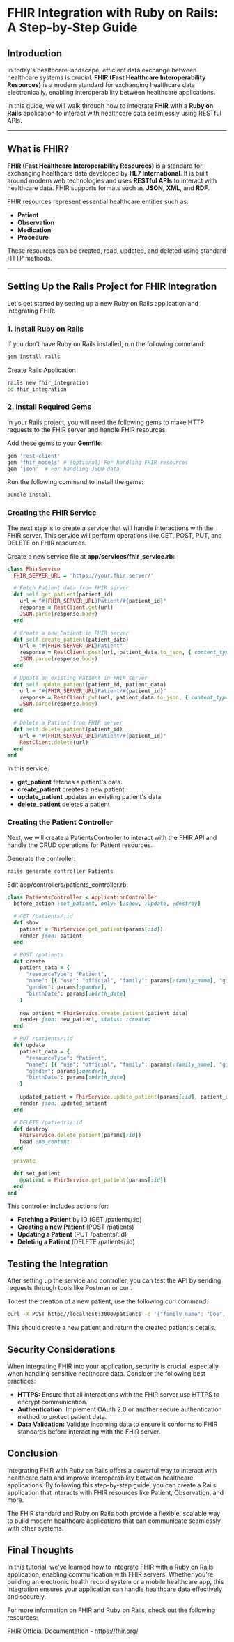 # FHIR Integration with Ruby on Rails: A Step-by-Step Guide

## Introduction

In today's healthcare landscape, efficient data exchange between healthcare systems is crucial. **FHIR (Fast Healthcare Interoperability Resources)** is a modern standard for exchanging healthcare data electronically, enabling interoperability between healthcare applications. 

In this guide, we will walk through how to integrate **FHIR** with a **Ruby on Rails** application to interact with healthcare data seamlessly using RESTful APIs.

---

## What is FHIR?

**FHIR (Fast Healthcare Interoperability Resources)** is a standard for exchanging healthcare data developed by **HL7 International**. It is built around modern web technologies and uses **RESTful APIs** to interact with healthcare data. FHIR supports formats such as **JSON**, **XML**, and **RDF**.

FHIR resources represent essential healthcare entities such as:
- **Patient**
- **Observation**
- **Medication**
- **Procedure**

These resources can be created, read, updated, and deleted using standard HTTP methods.

---

## Setting Up the Rails Project for FHIR Integration

Let's get started by setting up a new Ruby on Rails application and integrating FHIR.

### 1. Install Ruby on Rails

If you don’t have Ruby on Rails installed, run the following command:

```bash
gem install rails
```
Create Rails Application
```bash
rails new fhir_integration
cd fhir_integration
```
### 2. Install Required Gems
In your Rails project, you will need the following gems to make HTTP requests to the FHIR server and handle FHIR resources.

Add these gems to your **Gemfile**:
```bash
gem 'rest-client'
gem 'fhir_models' # (optional) For handling FHIR resources
gem 'json'  # For handling JSON data
```

Run the following command to install the gems:
```bash
bundle install
```
### Creating the FHIR Service
The next step is to create a service that will handle interactions with the FHIR server. This service will perform operations like GET, POST, PUT, and DELETE on FHIR resources.

Create a new service file at **app/services/fhir_service.rb:**
```ruby
class FhirService
  FHIR_SERVER_URL = 'https://your.fhir.server/'

  # Fetch Patient data from FHIR server
  def self.get_patient(patient_id)
    url = "#{FHIR_SERVER_URL}Patient/#{patient_id}"
    response = RestClient.get(url)
    JSON.parse(response.body)
  end

  # Create a new Patient in FHIR server
  def self.create_patient(patient_data)
    url = "#{FHIR_SERVER_URL}Patient"
    response = RestClient.post(url, patient_data.to_json, { content_type: :json, accept: :json })
    JSON.parse(response.body)
  end

  # Update an existing Patient in FHIR server
  def self.update_patient(patient_id, patient_data)
    url = "#{FHIR_SERVER_URL}Patient/#{patient_id}"
    response = RestClient.put(url, patient_data.to_json, { content_type: :json, accept: :json })
    JSON.parse(response.body)
  end

  # Delete a Patient from FHIR server
  def self.delete_patient(patient_id)
    url = "#{FHIR_SERVER_URL}Patient/#{patient_id}"
    RestClient.delete(url)
  end
end
```
In this service:

- **get_patient** fetches a patient's data.
- **create_patient** creates a new patient.
- **update_patient** updates an existing patient's data
- **delete_patient** deletes a patient


### Creating the Patient Controller
Next, we will create a PatientsController to interact with the FHIR API and handle the CRUD operations for Patient resources.

Generate the controller:

```bash
rails generate controller Patients
```
Edit app/controllers/patients_controller.rb:
```ruby
class PatientsController < ApplicationController
  before_action :set_patient, only: [:show, :update, :destroy]

  # GET /patients/:id
  def show
    patient = FhirService.get_patient(params[:id])
    render json: patient
  end

  # POST /patients
  def create
    patient_data = {
      "resourceType": "Patient",
      "name": [{ "use": "official", "family": params[:family_name], "given": [params[:given_name]] }],
      "gender": params[:gender],
      "birthDate": params[:birth_date]
    }
    
    new_patient = FhirService.create_patient(patient_data)
    render json: new_patient, status: :created
  end

  # PUT /patients/:id
  def update
    patient_data = {
      "resourceType": "Patient",
      "name": [{ "use": "official", "family": params[:family_name], "given": [params[:given_name]] }],
      "gender": params[:gender],
      "birthDate": params[:birth_date]
    }
    
    updated_patient = FhirService.update_patient(params[:id], patient_data)
    render json: updated_patient
  end

  # DELETE /patients/:id
  def destroy
    FhirService.delete_patient(params[:id])
    head :no_content
  end

  private

  def set_patient
    @patient = FhirService.get_patient(params[:id])
  end
end
```
This controller includes actions for:

- **Fetching a Patient** by ID (GET /patients/:id)
- **Creating a new Patient** (POST /patients)
- **Updating a Patient** (PUT /patients/:id)
- **Deleting a Patient** (DELETE /patients/:id)


## Testing the Integration

After setting up the service and controller, you can test the API by sending requests through tools like Postman or curl.

To test the creation of a new patient, use the following curl command:

```bash
curl -X POST http://localhost:3000/patients -d '{"family_name": "Doe", "given_name": "John", "gender": "male", "birth_date": "1990-01-01"}' -H "Content-Type: application/json"
```
This should create a new patient and return the created patient's details.

## Security Considerations

When integrating FHIR into your application, security is crucial, especially when handling sensitive healthcare data. Consider the following best practices:

- **HTTPS:** Ensure that all interactions with the FHIR server use HTTPS to encrypt communication.
- **Authentication:** Implement OAuth 2.0 or another secure authentication method to protect patient data.
- **Data Validation:** Validate incoming data to ensure it conforms to FHIR standards before interacting with the FHIR server.

## Conclusion
Integrating FHIR with Ruby on Rails offers a powerful way to interact with healthcare data and improve interoperability between healthcare applications. By following this step-by-step guide, you can create a Rails application that interacts with FHIR resources like Patient, Observation, and more.

The FHIR standard and Ruby on Rails both provide a flexible, scalable way to build modern healthcare applications that can communicate seamlessly with other systems.

## Final Thoughts
In this tutorial, we've learned how to integrate FHIR with a Ruby on Rails application, enabling communication with FHIR servers. Whether you're building an electronic health record system or a mobile healthcare app, this integration ensures your application can handle healthcare data effectively and securely.

For more information on FHIR and Ruby on Rails, check out the following resources:

FHIR Official Documentation - 
https://fhir.org/ 
  
